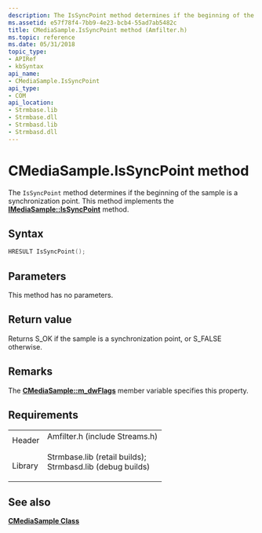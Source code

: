 ```yaml
---
description: The IsSyncPoint method determines if the beginning of the sample is a synchronization point. This method implements the IMediaSample::IsSyncPoint method.
ms.assetid: e57f78f4-7bb9-4e23-bcb4-55ad7ab5482c
title: CMediaSample.IsSyncPoint method (Amfilter.h)
ms.topic: reference
ms.date: 05/31/2018
topic_type: 
- APIRef
- kbSyntax
api_name: 
- CMediaSample.IsSyncPoint
api_type: 
- COM
api_location: 
- Strmbase.lib
- Strmbase.dll
- Strmbasd.lib
- Strmbasd.dll
---
```


# CMediaSample.IsSyncPoint method

The `IsSyncPoint` method determines if the beginning of the sample is a synchronization point. This method implements the [**IMediaSample::IsSyncPoint**](/windows/desktop/api/Strmif/nf-strmif-imediasample-issyncpoint) method.

## Syntax


```C++
HRESULT IsSyncPoint();
```



## Parameters

This method has no parameters.

## Return value

Returns S\_OK if the sample is a synchronization point, or S\_FALSE otherwise.

## Remarks

The [**CMediaSample::m\_dwFlags**](cmediasample-m-dwflags.md) member variable specifies this property.

## Requirements



|                    |                                                                                                                                                                                            |
|--------------------|--------------------------------------------------------------------------------------------------------------------------------------------------------------------------------------------|
| Header<br/>  | <dl> <dt>Amfilter.h (include Streams.h)</dt> </dl>                                                                                  |
| Library<br/> | <dl> <dt>Strmbase.lib (retail builds); </dt> <dt>Strmbasd.lib (debug builds)</dt> </dl> |



## See also

<dl> <dt>

[**CMediaSample Class**](cmediasample.md)
</dt> </dl>

 

 




